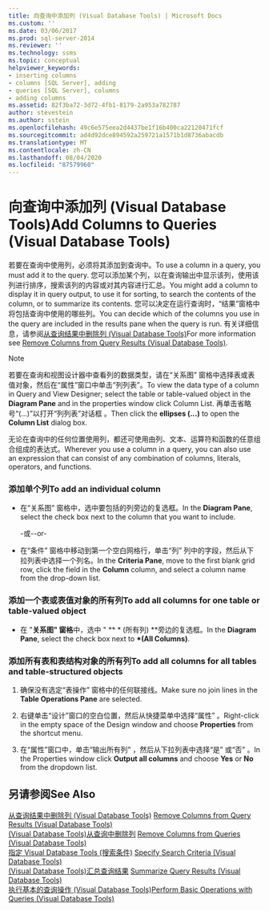 ```yaml
---
title: 向查询中添加列 (Visual Database Tools) | Microsoft Docs
ms.custom: ''
ms.date: 03/06/2017
ms.prod: sql-server-2014
ms.reviewer: ''
ms.technology: ssms
ms.topic: conceptual
helpviewer_keywords:
- inserting columns
- columns [SQL Server], adding
- queries [SQL Server], columns
- adding columns
ms.assetid: 82f3ba72-3d72-4fb1-8179-2a953a782787
author: stevestein
ms.author: sstein
ms.openlocfilehash: 49c6e575eea2d4437be1f16b400ca22120471fcf
ms.sourcegitcommit: ad4d92dce894592a259721a1571b1d8736abacdb
ms.translationtype: MT
ms.contentlocale: zh-CN
ms.lasthandoff: 08/04/2020
ms.locfileid: "87579960"
---
```

# <a name="add-columns-to-queries-visual-database-tools"></a><span data-ttu-id="d3ef4-102">向查询中添加列 (Visual Database Tools)</span><span class="sxs-lookup"><span data-stu-id="d3ef4-102">Add Columns to Queries (Visual Database Tools)</span></span>
  <span data-ttu-id="d3ef4-103">若要在查询中使用列，必须将其添加到查询中。</span><span class="sxs-lookup"><span data-stu-id="d3ef4-103">To use a column in a query, you must add it to the query.</span></span> <span data-ttu-id="d3ef4-104">您可以添加某个列，以在查询输出中显示该列，使用该列进行排序，搜索该列的内容或对其内容进行汇总。</span><span class="sxs-lookup"><span data-stu-id="d3ef4-104">You might add a column to display it in query output, to use it for sorting, to search the contents of the column, or to summarize its contents.</span></span> <span data-ttu-id="d3ef4-105">您可以决定在运行查询时，“结果”窗格中将包括查询中使用的哪些列。</span><span class="sxs-lookup"><span data-stu-id="d3ef4-105">You can decide which of the columns you use in the query are included in the results pane when the query is run.</span></span> <span data-ttu-id="d3ef4-106">有关详细信息，请参阅[从查询结果中删除列 (Visual Database Tools)](visual-database-tools.md)</span><span class="sxs-lookup"><span data-stu-id="d3ef4-106">For more information see [Remove Columns from Query Results &#40;Visual Database Tools&#41;](visual-database-tools.md).</span></span>  
  
> [!NOTE]  
>  <span data-ttu-id="d3ef4-107">若要在查询和视图设计器中查看列的数据类型，请在“关系图”  窗格中选择表或表值对象，然后在“属性”窗口中单击“列列表”。</span><span class="sxs-lookup"><span data-stu-id="d3ef4-107">To view the data type of a column in Query and View Designer; select the table or table-valued object in the **Diagram Pane** and in the properties window click Column List.</span></span> <span data-ttu-id="d3ef4-108">再单击省略号“(…)”以打开“列列表”对话框   。</span><span class="sxs-lookup"><span data-stu-id="d3ef4-108">Then click the **ellipses (...)** to open the **Column List** dialog box.</span></span>  
  
 <span data-ttu-id="d3ef4-109">无论在查询中的任何位置使用列，都还可使用由列、文本、运算符和函数的任意组合组成的表达式。</span><span class="sxs-lookup"><span data-stu-id="d3ef4-109">Wherever you use a column in a query, you can also use an expression that can consist of any combination of columns, literals, operators, and functions.</span></span>  
  
### <a name="to-add-an-individual-column"></a><span data-ttu-id="d3ef4-110">添加单个列</span><span class="sxs-lookup"><span data-stu-id="d3ef4-110">To add an individual column</span></span>  
  
-   <span data-ttu-id="d3ef4-111">在“关系图”  窗格中，选中要包括的列旁边的复选框。</span><span class="sxs-lookup"><span data-stu-id="d3ef4-111">In the **Diagram Pane**, select the check box next to the column that you want to include.</span></span>  
  
     <span data-ttu-id="d3ef4-112">-或-</span><span class="sxs-lookup"><span data-stu-id="d3ef4-112">-or-</span></span>  
  
-   <span data-ttu-id="d3ef4-113">在“条件”  窗格中移动到第一个空白网格行，单击“列”  列中的字段，然后从下拉列表中选择一个列名。</span><span class="sxs-lookup"><span data-stu-id="d3ef4-113">In the **Criteria Pane**, move to the first blank grid row, click the field in the **Column** column, and select a column name from the drop-down list.</span></span>  
  
### <a name="to-add-all-columns-for-one-table-or-table-valued-object"></a><span data-ttu-id="d3ef4-114">添加一个表或表值对象的所有列</span><span class="sxs-lookup"><span data-stu-id="d3ef4-114">To add all columns for one table or table-valued object</span></span>  
  
-   <span data-ttu-id="d3ef4-115">在 "**关系图" 窗格**中，选中 " \*\* \* (所有列) \*\*旁边的复选框。</span><span class="sxs-lookup"><span data-stu-id="d3ef4-115">In the **Diagram Pane**, select the check box next to **\*(All Columns)**.</span></span>  
  
### <a name="to-add-all-columns-for-all-tables-and-table-structured-objects"></a><span data-ttu-id="d3ef4-116">添加所有表和表结构对象的所有列</span><span class="sxs-lookup"><span data-stu-id="d3ef4-116">To add all columns for all tables and table-structured objects</span></span>  
  
1.  <span data-ttu-id="d3ef4-117">确保没有选定“表操作”  窗格中的任何联接线。</span><span class="sxs-lookup"><span data-stu-id="d3ef4-117">Make sure no join lines in the **Table Operations Pane** are selected.</span></span>  
  
2.  <span data-ttu-id="d3ef4-118">右键单击“设计”窗口的空白位置，然后从快捷菜单中选择“属性”  。</span><span class="sxs-lookup"><span data-stu-id="d3ef4-118">Right-click in the empty space of the Design window and choose **Properties** from the shortcut menu.</span></span>  
  
3.  <span data-ttu-id="d3ef4-119">在“属性”窗口中，单击“输出所有列”  ，然后从下拉列表中选择“是”  或“否”  。</span><span class="sxs-lookup"><span data-stu-id="d3ef4-119">In the Properties window click **Output all columns** and choose **Yes** or **No** from the dropdown list.</span></span>  
  
## <a name="see-also"></a><span data-ttu-id="d3ef4-120">另请参阅</span><span class="sxs-lookup"><span data-stu-id="d3ef4-120">See Also</span></span>  
 <span data-ttu-id="d3ef4-121">[从查询结果中删除列 &#40;Visual Database Tools&#41;](visual-database-tools.md) </span><span class="sxs-lookup"><span data-stu-id="d3ef4-121">[Remove Columns from Query Results &#40;Visual Database Tools&#41;](visual-database-tools.md) </span></span>  
 <span data-ttu-id="d3ef4-122">[&#40;Visual Database Tools&#41;从查询中删除列](remove-columns-from-queries-visual-database-tools.md) </span><span class="sxs-lookup"><span data-stu-id="d3ef4-122">[Remove Columns from Queries &#40;Visual Database Tools&#41;](remove-columns-from-queries-visual-database-tools.md) </span></span>  
 <span data-ttu-id="d3ef4-123">[指定 Visual Database Tools &#40;搜索条件&#41;](specify-search-criteria-visual-database-tools.md) </span><span class="sxs-lookup"><span data-stu-id="d3ef4-123">[Specify Search Criteria &#40;Visual Database Tools&#41;](specify-search-criteria-visual-database-tools.md) </span></span>  
 <span data-ttu-id="d3ef4-124">[&#40;Visual Database Tools&#41;汇总查询结果](summarize-query-results-visual-database-tools.md) </span><span class="sxs-lookup"><span data-stu-id="d3ef4-124">[Summarize Query Results &#40;Visual Database Tools&#41;](summarize-query-results-visual-database-tools.md) </span></span>  
 [<span data-ttu-id="d3ef4-125">执行基本的查询操作 (Visual Database Tools)</span><span class="sxs-lookup"><span data-stu-id="d3ef4-125">Perform Basic Operations with Queries &#40;Visual Database Tools&#41;</span></span>](perform-basic-operations-with-queries-visual-database-tools.md)  
  
  
